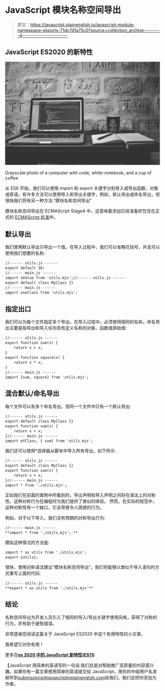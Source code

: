 # JavaScript 模块名称空间导出

> 原文：<https://javascript.plainenglish.io/javascript-module-namespace-exports-71dc7d1a75c0?source=collection_archive---------4----------------------->

## JavaScript ES2020 的新特性

![](img/fc8c0f89303c8c9114d425164587d3c2.png)

Grayscale photo of a computer with code, white-notebook, and a cup of coffee

从 ES6 开始，我们可以使用 import 和 export 关键字分别导入或导出函数、对象或原语。有许多方法可以使用导入和导出关键字，例如，默认导出或命名导出，但很快我们将有另一种方法:“模块名称空间导出”

模块名称空间导出在 ECMAScript Stage4 中，这意味着添加已经准备好包含在正式的 [ECMAScript 标准](https://tc39.es/process-document/)中。

## 默认导出

我们使用默认导出只导出一个值。在导入过程中，我们可以省略花括号，并且可以使用我们想要的名称:

```
//------ utils.js ------
export default 10;
//------ main.js ------
import aValue from 'utils.mjs';//------ utils.js ------
export default class MyClass {}
//------ main.js ------
import oneClass from 'utils.mjs';
```

## 指定出口

我们可以为每个文件指定多个导出。在导入过程中，必须使用相同的名称。命名导出主要是指导出和导入任何具有定义名称的对象、函数或原始值:

```
//------ utils.js ------
export function sum(x) {
    return x + x;
}
export function square(x) {
    return x * x;
}
//------ main.js ------
import {sum, square} from 'utils.mjs';
```

## 混合默认/命名导出

每个文件可以有多个命名导出，但同一个文件中只有一个默认导出:

```
//------ utils.js ------
export default class MyClass {}
export function sum(x) {
    return x + x;
}//------ main.js ------
import mYClass, { sum} from 'utils.mjs';
```

我们还可以使用*选择器从脚本中导入所有导出，如下所示:

```
//------ utils.js ------
export default class MyClass {}
export function sum(x) {
    return x + x;
}//------ main.js ------
import * from './utils.mjs';.
```

正如我们在前面的案例中所看到的，导出声明和导入声明之间存在语法上的对称性。这种对称行为在编程时为我们提供了类似的体验。
然而，在实际的规范中，这种对称性有一个缺口，它会导致令人困惑的行为。

例如，对于以下导入，我们没有预期的对称导出行为:

```
//------ main.js ------
**import * from './utils.mjs';.**
```

模拟这种情况的方法是:

```
import * as utils from './utils.mjs';
export {utils};
```

很快，使用对称语法建议“模块名称空间导出”，我们将能够以类似于导入语句的方式重写上面的代码:

```
//------ utils.js ------
**export * as utils from './utils.mjs'**
```

## 结论

名称空间导出为开发人员引入了相同的导入/导出关键字使用风格，获得了对称的行为，并有助于避免错误。

非常感谢您阅读这篇关于 JavaScript ES2020 中这个有用特性的小文章。

我希望它对你有用！

更多在[**es 2020 中的 JavaScript 新特性(ES11)**](https://medium.com/javascript-in-plain-english/new-javascript-features-in-es2020-c2d76acf9c5a)

【JavaScript 用简单的英语写的一句话:我们总是对帮助推广高质量的内容感兴趣。如果你有一篇文章想用简单的英语提交给 JavaScript，用你的中级用户名发邮件到[submissions@javascriptinplainenglish.com](mailto:submissions@javascriptinplainenglish.com)给我们，我们会把你添加为作者。